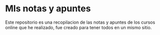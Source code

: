 # MIs notas y apuntes
Este repositorio es una recopilacion de las notas y apuntes de los cursos online que he realizado, fue creado para tener todos en un mismo sitio.
